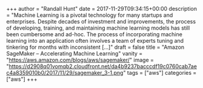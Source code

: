 +++
author = "Randall Hunt"
date = 2017-11-29T09:34:15+00:00
description = "Machine Learning is a pivotal technology for many startups and enterprises. Despite decades of investment and improvements, the process of developing, training, and maintaining machine learning models has still been cumbersome and ad-hoc. The process of incorporating machine learning into an application often involves a team of experts tuning and tinkering for months with inconsistent […]"
draft = false
title = "Amazon SageMaker – Accelerating Machine Learning"
vanity = "https://aws.amazon.com/blogs/aws/sagemaker/"
image = "https://d2908q01vomqb2.cloudfront.net/da4b9237bacccdf19c0760cab7aec4a8359010b0/2017/11/29/sagemaker_3-1.png"
tags = ["aws"]
categories = ["aws"]
+++
